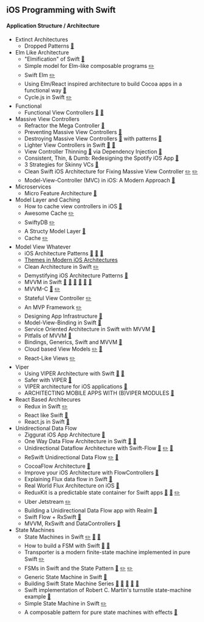 ## **iOS Programming with Swift**

#### **Application Structure / Architecture**
- Extinct Architectures
    - Dropped Patterns [:page_facing_up:](http://artsy.github.io/blog/2015/09/01/Cocoa-Architecture-Dropped-Design-Patterns/)
- Elm Like Architecture
    - "Elmification" of Swift [:page_facing_up:](https://medium.com/design-x-code/elmification-of-swift-af14b7f92b30#.k1njpy7sn)
    - Simple model for Elm-like composable programs [:pencil2:](https://github.com/davidcairns/AppComponents)
    - Swift Elm [:pencil2:](https://github.com/momentumworks/swift-elm)
    - Using Elm/React inspired architecture to build Cocoa apps in a functional way [:microphone:](https://vimeo.com/153520719)
    - Cycle.js in Swift [:pencil2:](https://github.com/salutis/Cycle)
- Functional
    + Functional View Controllers [:page_facing_up:](http://chris.eidhof.nl/posts/functional-view-controllers.html) [:pencil:](https://gist.github.com/chriseidhof/244f1a9c8a39a4c809f9)
- Massive View Controllers
    - Refractor the Mega Controller [:microphone:](https://realm.io/news/andy-matuschak-refactor-mega-controller/)
    - Preventing Massive View Controllers [:microphone:](https://www.youtube.com/watch?v=dgOdsh1Bq10&feature=youtu.be&list=PLy2fR8K1ngurocVMEL0qHn0ik2MDYewLJ)
    - Destroying Massive View Controllers [:page_facing_up:](http://khanlou.com/2015/12/massive-view-controller/) with patterns [:page_facing_up:](https://medium.com/ios-os-x-development/humble-object-pattern-in-swift-de5efe8fe05a#.iyh62t857)
    - Lighter View Controllers in Swift [:page_facing_up:](https://www.codefellows.org/blog/tech-tip-clean-up-your-code-with-lighter-view-controllers-in-swift) [:pencil:](https://gist.github.com/lostincode/38e6b0a612a3b33f6f7b)
    - View Controller Thinning [:page_facing_up:](http://puchka.me/view-controller-thinning/) via Dependency Injection [:page_facing_up:](http://puchka.me/view-controller-thinning-dependency-injection/)
    - Consistent, Thin, & Dumb: Redesigning the Spotify iOS App [:microphone:](https://realm.io/news/mbltdev-hector-zarate-consistent-thin-dumb-spotify/)
    - 3 Strategies for Skinny VCs [:page_facing_up:](http://bartjacobs.com/three-strategies-to-keep-view-controllers-skinny/)
    - Clean Swift iOS Architecture for Fixing Massive View Controller [:pencil2:](http://clean-swift.com/clean-swift-ios-architecture/)  [:pencil2:](https://github.com/Clean-Swift)
    - Model-View-Controller (MVC) in iOS: A Modern Approach [:page_facing_up:](https://www.raywenderlich.com/132662/mvc-in-ios-a-modern-approach)
- Microservices
    - Micro Feature Architecture [:page_facing_up:](https://medium.com/@pepibumur/micro-features-architecture-for-ios-f81ca18f03ac#.lkus6qpvb)
- Model Layer and Caching
    - How to cache view controllers in iOS [:page_facing_up:](https://medium.com/@gitter/how-to-cache-view-controllers-in-ios-854be6734062#.lownd94t5)
    - Awesome Cache [:pencil2:](https://github.com/aschuch/AwesomeCache)
    - SwiftyDB [:pencil2:](https://github.com/Oyvindkg/swiftydb)
    - A Structy Model Layer [:page_facing_up:](http://khanlou.com/2015/12/a-structy-model-layer/)
    - Cache [:pencil2:](https://github.com/hyperoslo/Cache)
- Model View Whatever
    - iOS Architecture Patterns [:page_facing_up:](https://medium.com/the-traveled-ios-developers-guide/architecture-patterns-in-ios-part-1-8d4ad146c266#.wexkb2ofi) [:page_facing_up:](https://medium.com/the-traveled-ios-developers-guide/architecture-patterns-in-ios-part-2-fac1180e0251#.f0ckrnpxp) [:page_facing_up:](https://medium.com/the-traveled-ios-developers-guide/architecture-patterns-in-ios-part-3-231f82cbb781#.kbuhsnk3t)
    - [Themes in Modern iOS Architectures](http://blog.prolificinteractive.com/2016/06/10/themes-in-modern-ios-architectures/)
    - Clean Architecture in Swift [:pencil2:](https://github.com/marcinkuptel/clean-architecture)
    - Demystifying iOS Architecture Patterns [:page_facing_up:](https://medium.com/ios-os-x-development/ios-architecture-patterns-ecba4c38de52#.5zn7t5oh2)
    + MVVM in Swift [:page_facing_up:](http://artsy.github.io/blog/2015/09/24/mvvm-in-swift/) [:page_facing_up:](http://khanlou.com/2015/12/mvvm-is-not-very-good/) [:page_facing_up:](https://ashfurrow.com/blog/mvvm-is-exceptionally-ok/) [:page_facing_up:](http://gilesvangruisen.com/mvvm-swift/) [:page_facing_up:](https://medium.com/faber-dev/mvvm-benchmark-in-an-mvc-world-part-1-dab952617395#.nhandvll2) [:page_facing_up:](https://github.com/ivanbruel/MVVM-Benchmark)
    - MVVM-C [:floppy_disk:](https://speakerdeck.com/macdevnet/mvvm-c-in-practice) [:pencil2:](https://github.com/macdevnet/mvvmc-demo)
    - Stateful View Controller [:pencil2:](https://github.com/aschuch/StatefulViewController)
    - An MVP Framework [:pencil2:](https://github.com/Karumi/BothamUI)
    - Designing App Infrastructure [:page_facing_up:](https://medium.com/@gitdoapp/gitdo-designing-the-app-infrastructure-3b7710c0fd81#.mf5kc58vj)
    - Model-View-Binding in Swift [:page_facing_up:](http://blog.asynchrony.com/2016/02/model-view-binding-swift/)
    - Service Oriented Architecture in Swift with MVVM [:microphone:](https://realm.io/news/modular-ios-apps/)
    - Pitfalls of MVVM [:page_facing_up:](http://bartjacobs.com/what-is-wrong-with-model-view-controller/)
    - Bindings, Generics, Swift and MVVM [:page_facing_up:](http://rasic.info/bindings-generics-swift-and-mvvm/)
    - Cloud based View Models [:pencil2:](https://github.com/hyperoslo/Spots#origin-story) [:page_facing_up:](https://medium.com/@zenangst/hitting-the-sweet-spot-of-inspiration-637d387bc629#.tkm4b9s6p)
    - React-Like Views [:pencil2:](https://github.com/sahandnayebaziz/StateView)
- Viper
    - Using VIPER Architecture with Swift [:microphone:](https://realm.io/news/altconf-brice-pollock-250-days-shipping-with-swift-and-viper/) [:page_facing_up:](https://swifting.io/blog/2016/03/07/8-viper-to-be-or-not-to-be/)
    - Safer with VIPER [:page_facing_up:](https://medium.com/ios-os-x-development/safer-uiviewcontroller-creation-when-using-storyboards-1915ac2b2c80#.bynj7y4gd)
    - VIPER architecture for iOS applications [:microphone:](https://medium.com/brigade-engineering/brigades-experience-using-an-mvc-alternative-36ef1601a41f#.rvj3cxose)
    - ARCHITECTING MOBILE APPS WITH (B)VIPER MODULES [:microphone:](http://www.mttnow.com/blog/architecting-mobile-apps-with-bviper-modules)
- React Based Architecures 
    - Redux in Swift [:pencil2:](https://github.com/salutis/Redux)
    - React like Swift [:pencil:](https://github.com/alexdrone/Render)
    - React.js in Swift [:page_facing_up:](http://blog.scottlogic.com/2015/03/05/reactjs-in-swift.html)
- Unidirectional Data Flow
    - Ziggurat iOS App Architecture [:page_facing_up:](https://corner.squareup.com/2015/12/ziggurat-ios-app-architecture.html)
    - One Way Data Flow Architecture in Swift [:microphone:](https://www.youtube.com/watch?v=4cP1p5VOrSI)  [:page_facing_up:](http://subjc.com/going-with-the-flow)
    - Unidirectional Dataflow Architecture with Swift-Flow [:microphone:](https://realm.io/news/benji-encz-unidirectional-data-flow-swift/) [:pencil2:](https://github.com/Swift-Flow/Swift-Flow) [:floppy_disk:](https://speakerdeck.com/benjamin_encz/unidirectional-data-flow-in-swift)
    - ReSwift Unidirectional Data Flow [:pencil2:](https://github.com/ReSwift) [:page_facing_up:](http://christiantietze.de/posts/2016/01/reswift-level-indirection/)
    - CocoaFlow Architecture [:page_facing_up:](http://www.skilled.io/paulyoung/cocoaflow)
    - Improve your iOS Architecture with FlowControllers [:page_facing_up:](http://merowing.info/2016/01/improve-your-ios-architecture-with-flowcontrollers/)
    - Explaining Flux data flow in Swift [:pencil:](https://gist.github.com/rjchatfield/d78cca1bf7b02323bad9)
    - Real World Flux Architecture on iOS [:page_facing_up:](http://blog.benjamin-encz.de/post/real-world-flux-ios/)
    - ReduxKit is a predictable state container for Swift apps [:page_facing_up:](https://github.com/ReduxKit/ReduxKit) [:pencil:](https://gist.github.com/rjchatfield/27e3d8ef2249a4298046#file-statereduce-swift) [:pencil2:](https://github.com/ReduxKit)
    + Uber Jetstream [:pencil2:](https://github.com/uber/jetstream-ios)
    - Building a Unidirectional Data Flow app with Realm [:page_facing_up:](https://realm.io/news/unidirectional-data-flow-in-swift/)
    + Swift Flow + RxSwift [:pencil:](https://gist.github.com/Ben-G/c33486169d68a6f3d12f)
    - MVVM, RxSwift and DataControllers [:microphone:](https://skillsmatter.com/skillscasts/7863-mvvm-rxswift-and-datacontrollers)
- State Machines
    - State Machines in Swift [:pencil2:](https://github.com/ReactKit/SwiftState) [:floppy_disk:](https://github.com/tangphillip/state-machine-talk) [:pencil:](https://gist.github.com/monyschuk/e2c5609599195a30cc66)
    - How to build a FSM with Swift [:page_facing_up:](http://everythingel.se/blog/how-to-build-a-finite-state-machine-with-swift/) [:page_facing_up:](http://everythingel.se/blog/how-to-build-a-finite-state-machine-fsm-with-swift-pt-2/)
    - Transporter is a modern finite-state machine implemented in pure Swift [:pencil2:](https://github.com/DenHeadless/Transporter)
    - FSMs in Swift and the State Pattern [:page_facing_up:](http://ctarda.com/2015/06/introducing-turnstile-finite-state-machines-in-swift/) [:pencil2:](https://github.com/ctarda/Turnstile) [:pencil2:](https://github.com/cipriancaba/SwiftFSM)
    - Generic State Machine in Swift [:page_facing_up:](http://curtclifton.net/generic-state-machine-in-swift)
    - Building Swift State Machine Series [:page_facing_up:](http://www.figure.ink/blog/2015/1/31/swift-state-machines-part-1) [:page_facing_up:](http://www.figure.ink/blog/2015/2/1/swift-state-machines-part-2) [:page_facing_up:](http://www.figure.ink/blog/2015/2/8/swift-state-machines-part-3-follow-up) [:page_facing_up:](http://www.figure.ink/blog/2015/2/9/swift-state-machines-part-4-redirect) [:pencil:](https://gist.github.com/jemmons/f30f1de292751da0f1b7)
    - Swift implementation of Robert C. Martin's turnstile state-machine example [:pencil:](https://gist.github.com/kristopherjohnson/4bcb89e07a5ece10e305)
    - Simple State Machine in Swift [:pencil2:](https://github.com/egeniq/EFStateMachine)
    - A composable pattern for pure state machines with effects [:pencil:](https://gist.github.com/andymatuschak/d5f0a8730ad601bcccae97e8398e25b2)
